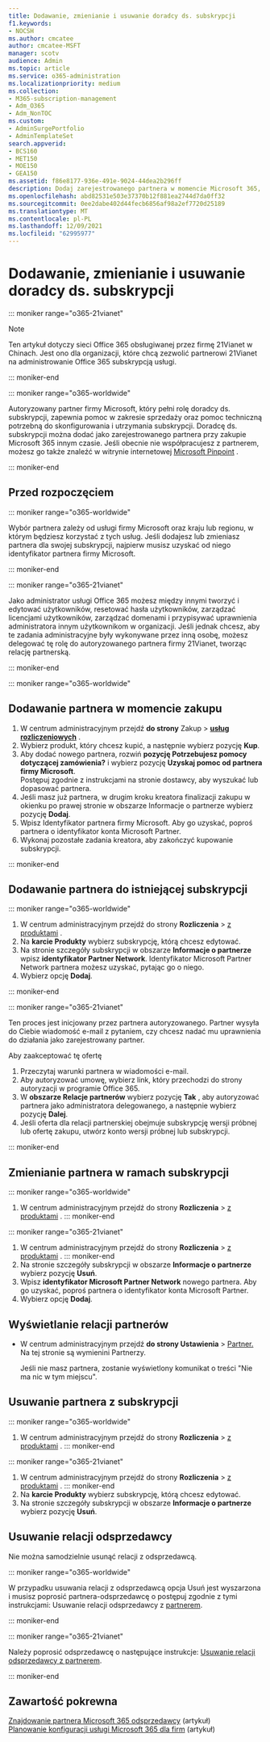 ```yaml
---
title: Dodawanie, zmienianie i usuwanie doradcy ds. subskrypcji
f1.keywords:
- NOCSH
ms.author: cmcatee
author: cmcatee-MSFT
manager: scotv
audience: Admin
ms.topic: article
ms.service: o365-administration
ms.localizationpriority: medium
ms.collection:
- M365-subscription-management
- Adm_O365
- Adm_NonTOC
ms.custom:
- AdminSurgePortfolio
- AdminTemplateSet
search.appverid:
- BCS160
- MET150
- MOE150
- GEA150
ms.assetid: f86e8177-936e-491e-9024-44dea2b296ff
description: Dodaj zarejestrowanego partnera w momencie Microsoft 365, zmień tego partnera lub usuń partnera z subskrypcji.
ms.openlocfilehash: abd82531e503e37370b12f881ea2744d7da0ff32
ms.sourcegitcommit: 0ee2dabe402d44fecb6856af98a2ef7720d25189
ms.translationtype: MT
ms.contentlocale: pl-PL
ms.lasthandoff: 12/09/2021
ms.locfileid: "62995977"
---
```

# <a name="add-change-or-delete-a-subscription-advisor-partner"></a>Dodawanie, zmienianie i usuwanie doradcy ds. subskrypcji

::: moniker range="o365-21vianet"

> [!NOTE]
> Ten artykuł dotyczy sieci Office 365 obsługiwanej przez firmę 21Vianet w Chinach. Jest ono dla organizacji, które chcą zezwolić partnerowi 21Vianet na administrowanie Office 365 subskrypcją usługi.

::: moniker-end

::: moniker range="o365-worldwide"

Autoryzowany partner firmy Microsoft, który pełni rolę doradcy ds. subskrypcji, zapewnia pomoc w zakresie sprzedaży oraz pomoc techniczną potrzebną do skonfigurowania i utrzymania subskrypcji. Doradcę ds. subskrypcji można dodać jako zarejestrowanego partnera przy zakupie Microsoft 365 innym czasie. Jeśli obecnie nie współpracujesz z partnerem, możesz go także znaleźć w witrynie internetowej [Microsoft Pinpoint](https://pinpoint.microsoft.com) .

::: moniker-end

## <a name="before-you-begin"></a>Przed rozpoczęciem

::: moniker range="o365-worldwide"

Wybór partnera zależy od usługi firmy Microsoft oraz kraju lub regionu, w którym będziesz korzystać z tych usług. Jeśli dodajesz lub zmieniasz partnera dla swojej subskrypcji, najpierw musisz uzyskać od niego identyfikator partnera firmy Microsoft.

::: moniker-end

::: moniker range="o365-21vianet"

Jako administrator usługi Office 365 możesz między innymi tworzyć i edytować użytkowników, resetować hasła użytkowników, zarządzać licencjami użytkowników, zarządzać domenami i przypisywać uprawnienia administratora innym użytkownikom w organizacji. Jeśli jednak chcesz, aby te zadania administracyjne były wykonywane przez inną osobę, możesz delegować tę rolę do autoryzowanego partnera firmy 21Vianet, tworząc relację partnerską.

::: moniker-end

::: moniker range="o365-worldwide"

## <a name="add-a-partner-at-the-time-of-purchase"></a>Dodawanie partnera w momencie zakupu

1. W centrum administracyjnym przejdź **do strony** Zakup \> <a href="https://go.microsoft.com/fwlink/p/?linkid=868433" target="_blank">**usług rozliczeniowych**</a> .
2. Wybierz produkt, który chcesz kupić, a następnie wybierz pozycję **Kup**.
3. Aby dodać nowego partnera, rozwiń **pozycję Potrzebujesz pomocy dotyczącej zamówienia?** i wybierz pozycję **Uzyskaj pomoc od partnera firmy Microsoft**.<br>
Postępuj zgodnie z instrukcjami na stronie dostawcy, aby wyszukać lub dopasować partnera.
4. Jeśli masz już partnera, w drugim kroku kreatora finalizacji zakupu w okienku po prawej stronie w obszarze Informacje o partnerze wybierz pozycję **Dodaj**.
5. Wpisz Identyfikator partnera firmy Microsoft. Aby go uzyskać, poproś partnera o identyfikator konta Microsoft Partner.
6. Wykonaj pozostałe zadania kreatora, aby zakończyć kupowanie subskrypcji.

::: moniker-end

## <a name="add-a-partner-to-an-existing-subscription"></a>Dodawanie partnera do istniejącej subskrypcji

::: moniker range="o365-worldwide"

1. W centrum administracyjnym przejdź do strony **Rozliczenia** \> <a href="https://go.microsoft.com/fwlink/p/?linkid=842054" target="_blank">z produktami</a> .
2. Na **karcie Produkty** wybierz subskrypcję, którą chcesz edytować.
3. Na stronie szczegóły subskrypcji w obszarze **Informacje o partnerze** wpisz **identyfikator Partner Network**. Identyfikator Microsoft Partner Network partnera możesz uzyskać, pytając go o niego.
4. Wybierz opcję **Dodaj**.

::: moniker-end

::: moniker range="o365-21vianet"

Ten proces jest inicjowany przez partnera autoryzowanego. Partner wysyła do Ciebie wiadomość e-mail z pytaniem, czy chcesz nadać mu uprawnienia do działania jako zarejestrowany partner.
  
Aby zaakceptować tę ofertę
  
1. Przeczytaj warunki partnera w wiadomości e-mail.
2. Aby autoryzować umowę, wybierz link, który przechodzi do strony autoryzacji w programie Office 365.
3. W **obszarze Relacje partnerów** wybierz pozycję **Tak** , aby autoryzować partnera jako administratora delegowanego, a następnie wybierz pozycję **Dalej**.
4. Jeśli oferta dla relacji partnerskiej obejmuje subskrypcję wersji próbnej lub ofertę zakupu, utwórz konto wersji próbnej lub subskrypcji.

::: moniker-end

## <a name="change-the-partner-for-a-subscription"></a>Zmienianie partnera w ramach subskrypcji

::: moniker range="o365-worldwide"

1. W centrum administracyjnym przejdź do strony **Rozliczenia** \> <a href="https://go.microsoft.com/fwlink/p/?linkid=842054" target="_blank">z produktami</a> .
::: moniker-end

::: moniker range="o365-21vianet"

1. W centrum administracyjnym przejdź do strony **Rozliczenia** \> <a href="https://go.microsoft.com/fwlink/p/?linkid=850626" target="_blank">z produktami</a> .
::: moniker-end
2. Na stronie szczegóły subskrypcji w obszarze **Informacje o partnerze** wybierz pozycję **Usuń**.
3. Wpisz **identyfikator Microsoft Partner Network** nowego partnera. Aby go uzyskać, poproś partnera o identyfikator konta Microsoft Partner.
4. Wybierz opcję **Dodaj**.
  
## <a name="view-your-partner-relationships"></a>Wyświetlanie relacji partnerów

- W centrum administracyjnym przejdź **do strony Ustawienia** >  <a href="https://go.microsoft.com/fwlink/p/?linkid=2074649" target="_blank">Partner.</a> Na tej stronie są wymienini Partnerzy.

  Jeśli nie masz partnera, zostanie wyświetlony komunikat o treści "Nie ma nic w tym miejscu".
  
## <a name="delete-a-partner-from-a-subscription"></a>Usuwanie partnera z subskrypcji

::: moniker range="o365-worldwide"

1. W centrum administracyjnym przejdź do strony **Rozliczenia** \> <a href="https://go.microsoft.com/fwlink/p/?linkid=842054" target="_blank">z produktami</a> .
::: moniker-end

::: moniker range="o365-21vianet"

1. W centrum administracyjnym przejdź do strony **Rozliczenia** \> <a href="https://go.microsoft.com/fwlink/p/?linkid=850626" target="_blank">z produktami</a> .
::: moniker-end
2. Na **karcie Produkty** wybierz subskrypcję, którą chcesz edytować.
3. Na stronie szczegóły subskrypcji w obszarze **Informacje o partnerze** wybierz pozycję **Usuń**.

## <a name="remove-a-reseller-relationship"></a>Usuwanie relacji odsprzedawcy

Nie można samodzielnie usunąć relacji z odsprzedawcą.

::: moniker range="o365-worldwide"
  
W przypadku usuwania relacji z odsprzedawcą opcja Usuń jest wyszarzona i musisz poprosić partnera-odsprzedawcę o postępuj zgodnie z tymi instrukcjami: Usuwanie relacji odsprzedawcy z [partnerem](/partner-center/remove-a-relationship).

::: moniker-end

::: moniker range="o365-21vianet"
  
Należy poprosić odsprzedawcę o następujące instrukcje: [Usuwanie relacji odsprzedawcy z partnerem](/partner-center/remove-a-relationship).
  
::: moniker-end

## <a name="related-content"></a>Zawartość pokrewna

[Znajdowanie partnera Microsoft 365 odsprzedawcy](../manage/find-your-partner-or-reseller.md) (artykuł)\
[Planowanie konfiguracji usługi Microsoft 365 dla firm](../setup/plan-your-setup.md) (artykuł)